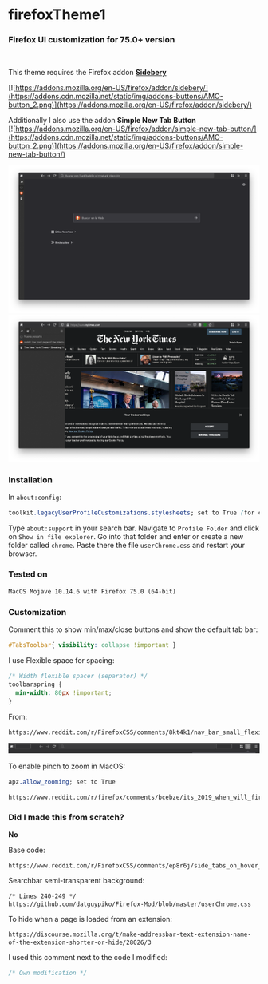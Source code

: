 # firefoxTheme1

### Firefox UI customization for 75.0+ version

<br>

This theme requires the Firefox addon [**Sidebery**](https://github.com/mbnuqw/sidebery)
<br>

[![https://addons.mozilla.org/en-US/firefox/addon/sidebery/](https://addons.cdn.mozilla.net/static/img/addons-buttons/AMO-button_2.png)](https://addons.mozilla.org/en-US/firefox/addon/sidebery/)

Additionally I also use the addon **Simple New Tab Button**
<br>
[![https://addons.mozilla.org/en-US/firefox/addon/simple-new-tab-button/](https://addons.cdn.mozilla.net/static/img/addons-buttons/AMO-button_2.png)](https://addons.mozilla.org/en-US/firefox/addon/simple-new-tab-button/)

![alt text](screenshot_1.png)
![alt text](screenshot_2.png)

### Installation
In ```about:config```:
```css
toolkit.legacyUserProfileCustomizations.stylesheets; set to True (for custom themes to work)
```

Type ```about:support``` in your search bar. Navigate to ```Profile Folder``` and click on ```Show in file explorer```. Go into that folder and enter or create a new folder called ```chrome```. Paste there the file ```userChrome.css``` and restart your browser.

### Tested on
```html
MacOS Mojave 10.14.6 with Firefox 75.0 (64-bit)
```

### Customization
Comment this to show min/max/close buttons and show the default tab bar:
```css
#TabsToolbar{ visibility: collapse !important }
```

I use Flexible space for spacing:
```css
/* Width flexible spacer (separator) */
toolbarspring {
  min-width: 80px !important;
}
```
From:
```
https://www.reddit.com/r/FirefoxCSS/comments/8kt4k1/nav_bar_small_flexible_spaces_or_separators/dzabm5l/
```


![alt text](screenshot_3.png)

To enable pinch to zoom in MacOS:
```css
apz.allow_zooming; set to True
```
```
https://www.reddit.com/r/firefox/comments/bcebze/its_2019_when_will_firefox_support_smooth_pinch/erimc1y/
```

### Did I made this from scratch?
**No**

Base code:
```
https://www.reddit.com/r/FirefoxCSS/comments/ep8r6j/side_tabs_on_hover_using_sidebery_addon/fhblk1c/
```

Searchbar semi-transparent background:
```
/* Lines 240-249 */
https://github.com/datguypiko/Firefox-Mod/blob/master/userChrome.css
```

To hide when a page is loaded from an extension:
```
https://discourse.mozilla.org/t/make-addressbar-text-extension-name-of-the-extension-shorter-or-hide/28026/3
```

I used this comment next to the code I modified:
```css
/* Own modification */
```
